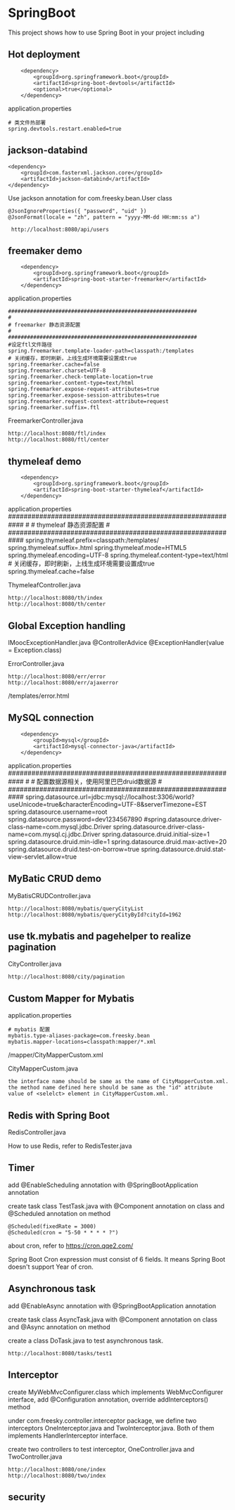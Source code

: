 # SpringBoot

This project  shows how to use Spring Boot in your project including

## Hot deployment
		<dependency>
			<groupId>org.springframework.boot</groupId>
			<artifactId>spring-boot-devtools</artifactId>
			<optional>true</optional>
		</dependency>
		
application.properties

	# 类文件热部署
	spring.devtools.restart.enabled=true


## jackson-databind
	<dependency>
		<groupId>com.fasterxml.jackson.core</groupId>
		<artifactId>jackson-databind</artifactId>
	</dependency>

  Use jackson annotation for com.freesky.bean.User class
  
 	@JsonIgnoreProperties({ "password", "uid" })
  	@JsonFormat(locale = "zh", pattern = "yyyy-MM-dd HH:mm:ss a")
  
 	 http://localhost:8080/api/users

## freemaker demo
		<dependency>
			<groupId>org.springframework.boot</groupId>
			<artifactId>spring-boot-starter-freemarker</artifactId>
		</dependency>

application.properties

	############################################################
	#
	# freemarker 静态资源配置
	#
	############################################################
	#设定ftl文件路径
	spring.freemarker.template-loader-path=classpath:/templates
	# 关闭缓存，即时刷新，上线生成环境需要设置成true
	spring.freemarker.cache=false
	spring.freemarker.charset=UTF-8
	spring.freemarker.check-template-location=true
	spring.freemarker.content-type=text/html
	spring.freemarker.expose-request-attributes=true
	spring.freemarker.expose-session-attributes=true
	spring.freemarker.request-context-attribute=request
	spring.freemarker.suffix=.ftl

FreemarkerController.java

	http://localhost:8080/ftl/index
	http://localhost:8080/ftl/center

## thymeleaf demo
		<dependency>
			<groupId>org.springframework.boot</groupId>
			<artifactId>spring-boot-starter-thymeleaf</artifactId>
		</dependency>

application.properties
	############################################################
	#
	# thymeleaf 静态资源配置
	#
	############################################################
	spring.thymeleaf.prefix=classpath:/templates/
	spring.thymeleaf.suffix=.html
	spring.thymeleaf.mode=HTML5
	spring.thymeleaf.encoding=UTF-8
	spring.thymeleaf.content-type=text/html
	# 关闭缓存，即时刷新，上线生成环境需要设置成true
	spring.thymeleaf.cache=false

ThymeleafController.java

	http://localhost:8080/th/index
	http://localhost:8080/th/center

## Global Exception handling
IMoocExceptionHandler.java
	@ControllerAdvice
	@ExceptionHandler(value = Exception.class)

ErrorController.java

	http://localhost:8080/err/error
	http://localhost:8080/err/ajaxerror
	
/templates/error.html

## MySQL connection
		<dependency>
			<groupId>mysql</groupId>
			<artifactId>mysql-connector-java</artifactId>
		</dependency>

application.properties
	############################################################
	#
	# 配置数据源相关，使用阿里巴巴druid数据源
	#
	############################################################
	spring.datasource.url=jdbc:mysql://localhost:3306/world?useUnicode=true&characterEncoding=UTF-8&serverTimezone=EST
	spring.datasource.username=root
	spring.datasource.password=dev1234567890
	#spring.datasource.driver-class-name=com.mysql.jdbc.Driver
	spring.datasource.driver-class-name=com.mysql.cj.jdbc.Driver
	spring.datasource.druid.initial-size=1
	spring.datasource.druid.min-idle=1
	spring.datasource.druid.max-active=20
	spring.datasource.druid.test-on-borrow=true
	spring.datasource.druid.stat-view-servlet.allow=true

## MyBatic CRUD demo
MyBatisCRUDController.java
	
	http://localhost:8080/mybatis/queryCityList
	http://localhost:8080/mybatis/queryCityById?cityId=1962

## use tk.mybatis and pagehelper to realize pagination
CityController.java
	
	http://localhost:8080/city/pagination

## Custom Mapper for Mybatis
application.properties

	# mybatis 配置
	mybatis.type-aliases-package=com.freesky.bean
	mybatis.mapper-locations=classpath:mapper/*.xml

/mapper/CityMapperCustom.xml

CityMapperCustom.java
	
	the interface name should be same as the name of CityMapperCustom.xml.
	the method name defined here should be same as the "id" attribute value of <selelct> element in CityMapperCustom.xml.

## Redis with Spring Boot
RedisController.java

How to use Redis, refer to RedisTester.java

## Timer
add @EnableScheduling annotation with @SpringBootApplication annotation

create task class TestTask.java with @Component annotation on class and @Scheduled annotation on method
	
	@Scheduled(fixedRate = 3000)
	@Scheduled(cron = "5-50 * * * * ?")

about cron, refer to https://cron.qqe2.com/

Spring Boot Cron expression must consist of 6 fields. It means Spring Boot doesn't support Year of cron.

## Asynchronous task
add @EnableAsync annotation with @SpringBootApplication annotation

create task class AsyncTask.java with @Component annotation on class and @Async annotation on method

create a class DoTask.java to test asynchronous task.

	http://localhost:8080/tasks/test1

## Interceptor
create MyWebMvcConfigurer.class which implements WebMvcConfigurer interface, add @Configuration annotation, override addInterceptors() method

under com.freesky.controller.interceptor package, we define two interceptors OneInterceptor.java and TwoInterceptor.java. Both of them implements HandlerInterceptor interface.

create two controllers to test interceptor, OneController.java and TwoController.java

	http://localhost:8080/one/index
	http://localhost:8080/two/index


## security

